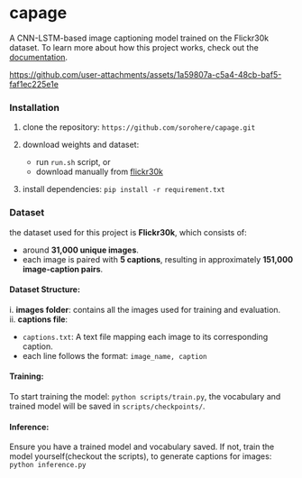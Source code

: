 # capage

A CNN-LSTM-based image captioning model trained on the Flickr30k dataset. To learn more about how this project works, check out the [documentation](https://drive.google.com/file/d/1H-p_hxG4sENpcs0h-nOQMAWnKsHj9D2s/view?usp=sharing).

https://github.com/user-attachments/assets/1a59807a-c5a4-48cb-baf5-faf1ec225e1e

### Installation

1. clone the repository: `https://github.com/sorohere/capage.git`
2. download weights and dataset:
   - run `run.sh` script, or
   - download manually from [flickr30k](https://github.com/sorohere/flickr-dataset?tab=readme-ov-file#flickr30k)

3. install dependencies: `pip install -r requirement.txt`

   
### Dataset  

the dataset used for this project is **Flickr30k**, which consists of:  
- around **31,000 unique images**.  
- each image is paired with **5 captions**, resulting in approximately **151,000 image-caption pairs**.  

#### Dataset Structure: 
i. **images folder**: contains all the images used for training and evaluation.  
ii. **captions file**:
   - `captions.txt`: A text file mapping each image to its corresponding caption.  
   - each line follows the format: `image_name, caption`
   
#### Training:
To start training the model: `python scripts/train.py`, the vocabulary and trained model will be saved in ```scripts/checkpoints/```.

#### Inference:

Ensure you have a trained model and vocabulary saved. If not, train the model yourself(checkout the scripts), to generate captions for images: `python inference.py`
